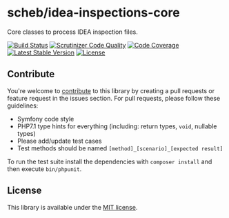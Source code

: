 scheb/idea-inspections-core
===========================

Core classes to process IDEA inspection files.

[![Build Status](https://travis-ci.org/scheb/idea-inspections-core.svg?branch=master)](https://travis-ci.org/scheb/idea-inspections-core)
[![Scrutinizer Code Quality](https://scrutinizer-ci.com/g/scheb/idea-inspections-core/badges/quality-score.png?b=master)](https://scrutinizer-ci.com/g/scheb/idea-inspections-core/?branch=master)
[![Code Coverage](https://scrutinizer-ci.com/g/scheb/idea-inspections-core/badges/coverage.png?b=master)](https://scrutinizer-ci.com/g/scheb/idea-inspections-core/?branch=master)
[![Latest Stable Version](https://poser.pugx.org/scheb/idea-inspections-core/v/stable.svg)](https://packagist.org/packages/scheb/idea-inspections-core)
[![License](https://poser.pugx.org/scheb/idea-inspections-core/license.svg)](https://packagist.org/packages/scheb/idea-inspections-core)

Contribute
----------
You're welcome to [contribute](https://github.com/scheb/idea-inspections-core/graphs/contributors) to
this library by creating a pull requests or feature request in the issues section. For pull requests, please follow
these guidelines:

- Symfony code style
- PHP7.1 type hints for everything (including: return types, `void`, nullable types)
- Please add/update test cases
- Test methods should be named `[method]_[scenario]_[expected result]`

To run the test suite install the dependencies with `composer install` and then execute `bin/phpunit`.

License
-------
This library is available under the [MIT license](LICENSE).
